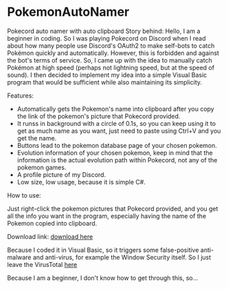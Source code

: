 # PokemonAutoNamer
Pokecord auto namer with auto clipboard
Story behind:
    Hello, I am a beginner in coding.
    So I was playing Pokecord on Discord when I read about how many people use Discord's OAuth2 to make self-bots to catch Pokémon quickly and automatically. However, this is forbidden and against the bot's terms of service. So, I came up with the idea to manually catch Pokémon at high speed (perhaps not lightning speed, but at the speed of sound). I then decided to implement my idea into a simple Visual Basic program that would be sufficient while also maintaining its simplicity.

Features:
   - Automatically gets the Pokemon's name into clipboard after you copy the link of the pokemon's picture that Pokecord provided.
   - It runss in background with a circle of 0.1s, so you can keep using it to get as much name as you want, just need to paste using Ctrl+V and you get the name.
   - Buttons lead to the pokemon database page of your chosen pokemon.
   - Evolution information of your chosen pokemon, keep in mind that the information is the actual evolution path within Pokecord, not any of the pokemon games.
   - A profile picture of my Discord.
   - Low size, low usage, because it is simple C#.
    
How to use: 
   
   Just right-click the pokemon pictures that Pokecord provided, and you get all the info you want in the program, especially having the name of the Pokemon copied into clipboard.


Download link: [download here](https://github.com/Duy247/PkmAutoName/blob/main/PkmAutoName/bin/Debug/PkmAutoName.exe)

Because I coded it in Visual Basic, so it triggers some false-positive anti-malware and anti-virus, for example the Window Security itself. So I just leave the VirusTotal [here](https://www.virustotal.com/gui/file/c7c6e32b160cc3ad9feab62ecdd38043da08eeb61b2e178de23937f4414ccc06?nocache=1)

Because I am a beginner, I don't know how to get through this, so...

